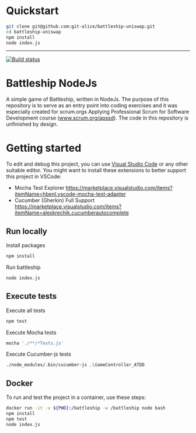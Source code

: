 
# Quickstart

```bash
git clone git@github.com:git-alice/battleship-uniswap.git
cd battleship-uniswap
npm install
node index.js
```

---

[![Build status](https://dev.azure.com/APS-SD-Stewards/APS-SD/_apis/build/status/proscrumdev.battleship-nodejs-CI)](https://dev.azure.com/APS-SD-Stewards/APS-SD/_build/latest?definitionId=22)

# Battleship NodeJs

A simple game of Battleship, written in NodeJs. The purpose of this repository is to serve as an entry point into coding exercises and it was especially created for scrum.orgs Applying Professional Scrum for Software Development course (www.scrum.org/apssd). The code in this repository is unfinished by design.

# Getting started

To edit and debug this project, you can use [Visual Studio Code](https://code.visualstudio.com/) or any other suitable editor.
You might want to install these extensions to better support this project in VSCode:
* Mocha Test Explorer https://marketplace.visualstudio.com/items?itemName=hbenl.vscode-mocha-test-adapter
* Cucumber (Gherkin) Full Support https://marketplace.visualstudio.com/items?itemName=alexkrechik.cucumberautocomplete

## Run locally
Install packages

```bash
npm install
```

Run battleship

```bash
node index.js
```

## Execute tests

Execute all tests
```bash
npm test
```

Execute Mocha tests
```bash
mocha './**/*Tests.js'
```

Execute Cucumber-js tests
```bash
./node_modules/.bin/cucumber-js .\GameController_ATDD
```

## Docker

To run and test the project in a container, use these steps:

```bash
docker run -it -v ${PWD}:/battleship -w /battleship node bash
npm install
npm test
node index.js
```
